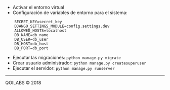 - Activar el entorno virtual
- Configuración de variables de entorno para el sistema:
```
    SECRET_KEY=secret_key
    DJANGO_SETTINGS_MODULE=config.settings.dev
    ALLOWED_HOSTS=localhost
    DB_NAME=db_name
    DB_USER=db_user
    DB_HOST=db_host
    DB_PORT=db_port
```
- Ejecutar las migraciones: `python manage.py migrate`
- Crear usuario administrador: `python manage.py createsuperuser`
- Ejecutar el servidor: `python manage.py runserver`

---
QOILABS © 2018
